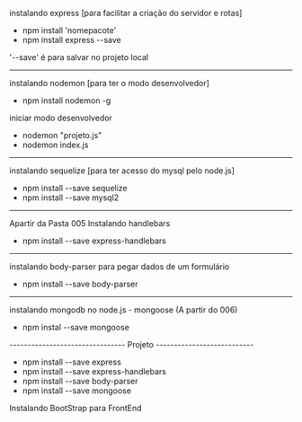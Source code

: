 instalando express [para facilitar a criação do servidor e rotas]
- npm install 'nomepacote'
- npm install express --save

'--save' é para salvar no projeto local

-----------------------------------------------------------------------
instalando nodemon [para ter o modo desenvolvedor]
- npm install nodemon -g

iniciar modo desenvolvedor
- nodemon "projeto.js"
- nodemon index.js

----------------------------------------------------------------------
instalando sequelize [para ter acesso do mysql pelo node.js]
- npm install --save sequelize
- npm install --save mysql2


-----------------------------------------------------------------------
Apartir da Pasta 005
Instalando handlebars
- npm install --save express-handlebars

----------------------------------------------------------------------
instalando body-parser para pegar dados de um formulário
- npm install --save body-parser

----------------------------------------------------------------------
instalando mongodb no node.js - mongoose
(A partir do 006)
- npm instal --save mongoose

--------------------------------   Projeto   ---------------------------
- npm install --save express
- npm install --save express-handlebars
- npm install --save body-parser
- npm install --save mongoose

Instalando BootStrap para FrontEnd